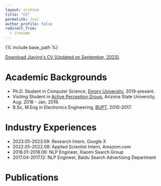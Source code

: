 ```yaml
---
layout: archive
title: "CV"
permalink: /cv/
author_profile: false
redirect_from:
  - /resume
---
```


{% include base_path %}

[Download Jiaying's CV (Updated on September, 2023)](/files/CV_JiayingLu.pdf).


Academic Backgrounds
======
* Ph.D. Student in Computer Science, [Emory University](https://www.cs.emory.edu/home/), 2019-present.
* Visiting Student in [Active Perception Group](https://yezhouyang.engineering.asu.edu/research-group/), Arizona State University, Aug. 2018 - Jan. 2019.
* B.Sc, M.Eng in Electronics Engineering, [BUPT](https://english.bupt.edu.cn/), 2010-2017.


Industry Experiences
======
* 2023.05-2023.09: Research Intern, Google X
* 2022.05-2022.08: Applied Scientist Intern, Amazom.com
* 2018.01-2018.06: NLP Engineer, Xiaomi Search Group
* 2017.04-2017.12: NLP Engineer, Baidu Search Advertising Department


Publications
======
<!-- Mantained by BibBase -->
<script src="https://bibbase.org/show?bib=https%3A%2F%2Fraw.githubusercontent.com%2Flujiaying%2Flujiaying.github.io%2Fmaster%2Ffiles%2Fmypubs.bib&theme=side&commas=false&fullnames=1&jsonp=1"></script>
